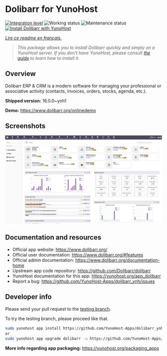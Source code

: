 <!--
N.B.: This README was automatically generated by https://github.com/YunoHost/apps/tree/master/tools/README-generator
It shall NOT be edited by hand.
-->

# Dolibarr for YunoHost

[![Integration level](https://dash.yunohost.org/integration/dolibarr.svg)](https://dash.yunohost.org/appci/app/dolibarr) ![Working status](https://ci-apps.yunohost.org/ci/badges/dolibarr.status.svg) ![Maintenance status](https://ci-apps.yunohost.org/ci/badges/dolibarr.maintain.svg)  
[![Install Dolibarr with YunoHost](https://install-app.yunohost.org/install-with-yunohost.svg)](https://install-app.yunohost.org/?app=dolibarr)

*[Lire ce readme en français.](./README_fr.md)*

> *This package allows you to install Dolibarr quickly and simply on a YunoHost server.
If you don't have YunoHost, please consult [the guide](https://yunohost.org/#/install) to learn how to install it.*

## Overview

Dolibarr ERP & CRM is a modern software for managing your professional or associative activity (contacts, invoices, orders, stocks, agenda, etc.).

**Shipped version:** 16.0.0~ynh1


**Demo:** https://www.dolibarr.org/onlinedemo

## Screenshots

![Screenshot of Dolibarr](./doc/screenshots/screenshot.jpg)

## Documentation and resources

* Official app website: <https://www.dolibarr.org/>
* Official user documentation: <https://www.dolibarr.org/#features>
* Official admin documentation: <https://www.dolibarr.org/documentation-home>
* Upstream app code repository: <https://github.com/Dolibarr/dolibarr>
* YunoHost documentation for this app: <https://yunohost.org/app_dolibarr>
* Report a bug: <https://github.com/YunoHost-Apps/dolibarr_ynh/issues>

## Developer info

Please send your pull request to the [testing branch](https://github.com/YunoHost-Apps/dolibarr_ynh/tree/testing).

To try the testing branch, please proceed like that.

``` bash
sudo yunohost app install https://github.com/YunoHost-Apps/dolibarr_ynh/tree/testing --debug
or
sudo yunohost app upgrade dolibarr -u https://github.com/YunoHost-Apps/dolibarr_ynh/tree/testing --debug
```

**More info regarding app packaging:** <https://yunohost.org/packaging_apps>

